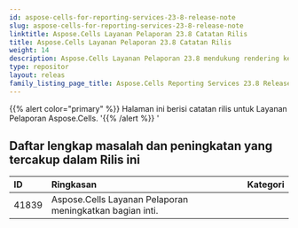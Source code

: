 ```yaml
---
id: aspose-cells-for-reporting-services-23-8-release-note
slug: aspose-cells-for-reporting-services-23-8-release-note
linktitle: Aspose.Cells Layanan Pelaporan 23.8 Catatan Rilis
title: Aspose.Cells Layanan Pelaporan 23.8 Catatan Rilis
weight: 14
description: Aspose.Cells Layanan Pelaporan 23.8 mendukung rendering ke berbagai format laporan. misal Xlsx, Pdf, Json, Docx, Pptx, Html, Svg, Ods, Png, dan lain sebagainya
type: repositor
layout: releas
family_listing_page_title: Aspose.Cells Reporting Services 23.8 Release Note
---
```

{{% alert color="primary" %}} 
Halaman ini berisi catatan rilis untuk Layanan Pelaporan Aspose.Cells.
'{{% /alert %}} '
##  **Daftar lengkap masalah dan peningkatan yang tercakup dalam Rilis ini**

|**ID**|**Ringkasan**|**Kategori**|
| :- | :- | :- |
| 41839 | Aspose.Cells Layanan Pelaporan meningkatkan bagian inti.|
